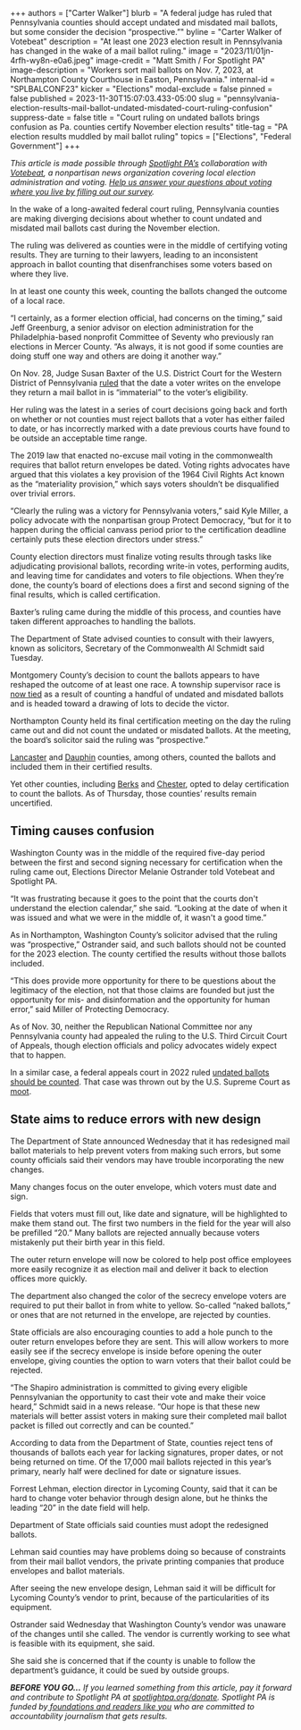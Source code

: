 +++
authors = ["Carter Walker"]
blurb = "A federal judge has ruled that Pennsylvania counties should accept undated and misdated mail ballots, but some consider the decision “prospective.”"
byline = "Carter Walker of Votebeat"
description = "At least one 2023 election result in Pennsylvania has changed in the wake of a mail ballot ruling."
image = "2023/11/01jn-4rfh-wy8n-e0a6.jpeg"
image-credit = "Matt Smith / For Spotlight PA"
image-description = "Workers sort mail ballots on Nov. 7, 2023, at Northampton County Courthouse in Easton, Pennsylvania."
internal-id = "SPLBALCONF23"
kicker = "Elections"
modal-exclude = false
pinned = false
published = 2023-11-30T15:07:03.433-05:00
slug = "pennsylvania-election-results-mail-ballot-undated-misdated-court-ruling-confusion"
suppress-date = false
title = "Court ruling on undated ballots brings confusion as Pa. counties certify November election results"
title-tag = "PA election results muddled by mail ballot ruling"
topics = ["Elections", "Federal Government"]
+++

<em>This article is made possible through </em><a href="https://www.spotlightpa.org/"><em>Spotlight PA’s</em></a><em> collaboration with </em><a href="https://www.votebeat.org/"><em>Votebeat</em></a><em>, a nonpartisan news organization covering local election administration and voting. </em><a href="https://www.votebeat.org/2023/11/20/election-2024-voting-access-problems-survey/"><em>Help us answer your questions about voting where you live by filling out our survey</em></a><em>.</em>

In the wake of a long-awaited federal court ruling, Pennsylvania counties are making diverging decisions about whether to count undated and misdated mail ballots cast during the November election.

The ruling was delivered as counties were in the middle of certifying voting results. They are turning to their lawyers, leading to an inconsistent approach in ballot counting that disenfranchises some voters based on where they live.

In at least one county this week, counting the ballots changed the outcome of a local race.

<script src="https://www.spotlightpa.org/embed.js" async></script><div data-spl-embed-version="1" data-spl-src="https://www.spotlightpa.org/embeds/newsletter/"></div>

“I certainly, as a former election official, had concerns on the timing,” said Jeff Greenburg, a senior advisor on election administration for the Philadelphia-based nonprofit Committee of Seventy who previously ran elections in Mercer County. “As always, it is not good if some counties are doing stuff one way and others are doing it another way.”

On Nov. 28, Judge Susan Baxter of the U.S. District Court for the Western District of Pennsylvania <a href="https://www.democracydocket.com/cases/pennsylvania-undated-and-wrongly-dated-mail-in-ballots-challenge-pa-naacp/">ruled</a> that the date a voter writes on the envelope they return a mail ballot in is “immaterial” to the voter’s eligibility.

Her ruling was the latest in a series of court decisions going back and forth on whether or not counties must reject ballots that a voter has either failed to date, or has incorrectly marked with a date previous courts have found to be outside an acceptable time range.

The 2019 law that enacted no-excuse mail voting in the commonwealth requires that ballot return envelopes be dated. Voting rights advocates have argued that this violates a key provision of the 1964 Civil Rights Act known as the “materiality provision,” which says voters shouldn’t be disqualified over trivial errors.

“Clearly the ruling was a victory for Pennsylvania voters,” said Kyle Miller, a policy advocate with the nonpartisan group Protect Democracy, “but for it to happen during the official canvass period prior to the certification deadline certainly puts these election directors under stress.”

County election directors must finalize voting results through tasks like adjudicating provisional ballots, recording write-in votes, performing audits, and leaving time for candidates and voters to file objections. When they’re done, the county’s board of elections does a first and second signing of the final results, which is called certification.

Baxter’s ruling came during the middle of this process, and counties have taken different approaches to handling the ballots.

The Department of State advised counties to consult with their lawyers, known as solicitors, Secretary of the Commonwealth Al Schmidt said Tuesday.

Montgomery County’s decision to count the ballots appears to have reshaped the outcome of at least one race. A township supervisor race is <a href="https://web.archive.org/20231130223759/https://northpennnow.com/towamencin-supervisors-race-tied-after-montgomery-county-election-update-p7736-103.htm">now tied</a> as a result of counting a handful of undated and misdated ballots and is headed toward a drawing of lots to decide the victor.

Northampton County held its final certification meeting on the day the ruling came out and did not count the undated or misdated ballots. At the meeting, the board’s solicitor said the ruling was “prospective.”

<a href="https://lancasteronline.com/news/local/lancaster-county-counts-285-mail-in-ballots-after-judges-ruling-certifies-election/article_3f39ed96-896b-11ee-a121-ebc6c9466ef1.html">Lancaster</a> and <a href="https://www.witf.org/2023/11/28/pa-county-election-officials-react-to-mail-in-ballot-decision/">Dauphin</a> counties, among others, counted the ballots and included them in their certified results.

Yet other counties, including <a href="https://www.wfmz.com/news/area/berks/berks-election-officials-count-total-of-368-new-ballots/article_5221145c-8e43-11ee-a6b0-3b988b691a3d.html">Berks</a> and <a href="https://www.chesco.org/CivicAlerts.aspx?AID=1510">Chester</a>, opted to delay certification to count the ballots. As of Thursday, those counties’ results remain uncertified.

## Timing causes confusion

Washington County was in the middle of the required five-day period between the first and second signing necessary for certification when the ruling came out, Elections Director Melanie Ostrander told Votebeat and Spotlight PA.

“It was frustrating because it goes to the point that the courts don&#39;t understand the election calendar,” she said. “Looking at the date of when it was issued and what we were in the middle of, it wasn&#39;t a good time.”

As in Northampton, Washington County’s solicitor advised that the ruling was “prospective,” Ostrander said, and such ballots should not be counted for the 2023 election. The county certified the results without those ballots included.

“This does provide more opportunity for there to be questions about the legitimacy of the election, not that those claims are founded but just the opportunity for mis- and disinformation and the opportunity for human error,” said Miller of Protecting Democracy.

As of Nov. 30, neither the Republican National Committee nor any Pennsylvania county had appealed the ruling to the U.S. Third Circuit Court of Appeals, though election officials and policy advocates widely expect that to happen.

In a similar case, a federal appeals court in 2022 ruled <a href="https://www.mcall.com/2022/05/20/federal-appeals-court-rules-lehigh-county-mail-in-ballots-without-dates-must-be-counted-could-alter-outcome-of-judge-race-from-last-year/">undated ballots should be counted</a>. That case was thrown out by the U.S. Supreme Court as <a href="https://www.cnn.com/2022/10/11/politics/pennsylvania-undated-ballot-counting-david-ritter-supreme-court/index.html">moot</a>.

## State aims to reduce errors with new design

The Department of State announced Wednesday that it has redesigned mail ballot materials to help prevent voters from making such errors, but some county officials said their vendors may have trouble incorporating the new changes.

Many changes focus on the outer envelope, which voters must date and sign.

Fields that voters must fill out, like date and signature, will be highlighted to make them stand out. The first two numbers in the field for the year will also be prefilled “20.” Many ballots are rejected annually because voters mistakenly put their birth year in this field.

The outer return envelope will now be colored to help post office employees more easily recognize it as election mail and deliver it back to election offices more quickly.

The department also changed the color of the secrecy envelope voters are required to put their ballot in from white to yellow. So-called “naked ballots,” or ones that are not returned in the envelope, are rejected by counties.

State officials are also encouraging counties to add a hole punch to the outer return envelopes before they are sent. This will allow workers to more easily see if the secrecy envelope is inside before opening the outer envelope, giving counties the option to warn voters that their ballot could be rejected.

“The Shapiro administration is committed to giving every eligible Pennsylvanian the opportunity to cast their vote and make their voice heard,” Schmidt said in a news release. “Our hope is that these new materials will better assist voters in making sure their completed mail ballot packet is filled out correctly and can be counted.”

According to data from the Department of State, counties reject tens of thousands of ballots each year for lacking signatures, proper dates, or not being returned on time. Of the 17,000 mail ballots rejected in this year’s primary, nearly half were declined for date or signature issues.

<script src="https://www.spotlightpa.org/embed.js" async></script><div data-spl-embed-version="1" data-spl-src="https://www.spotlightpa.org/embeds/donate/"></div>

Forrest Lehman, election director in Lycoming County, said that it can be hard to change voter behavior through design alone, but he thinks the leading “20” in the date field will help.

Department of State officials said counties must adopt the redesigned ballots.

Lehman said counties may have problems doing so because of constraints from their mail ballot vendors, the private printing companies that produce envelopes and ballot materials.<br/>

After seeing the new envelope design, Lehman said it will be difficult for Lycoming County’s vendor to print, because of the particularities of its equipment.

Ostrander said Wednesday that Washington County’s vendor was unaware of the changes until she called. The vendor is currently working to see what is feasible with its equipment, she said.

She said she is concerned that if the county is unable to follow the department’s guidance, it could be sued by outside groups.

<strong><em>BEFORE YOU GO…</em></strong><em> If you learned something from this article, pay it forward and contribute to Spotlight PA at </em><a href="http://spotlightpa.org/donate"><em>spotlightpa.org/donate</em></a><em>. Spotlight PA is funded by</em><a href="https://www.spotlightpa.org/support"><em> foundations and readers like you</em></a><em> who are committed to accountability journalism that gets results.</em>

